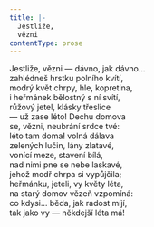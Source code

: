 ```yaml
---
title: |-
  Jestliže,
  vězni
contentType: prose
---
```


Jestliže, vězni — dávno, jak dávno…  
zahlédneš hrstku polního kvítí,  
modrý květ chrpy, hle, kopretina,  
i heřmánek bělostný s ní svítí,  
růžový jetel, klásky třeslice  
— už zase léto! Dechu domova  
se, vězni, neubrání srdce tvé:  
léto tam doma! volná dálava  
zelených lučin, lány zlatavé,  
vonící meze, stavení bílá,  
nad nimi pne se nebe laskavé,  
jehož modř chrpa si vypůjčila;  
heřmánku, jeteli, vy květy léta,  
na starý domov vězeň vzpomíná:  
co kdysi… běda, jak radost míjí,  
tak jako vy — někdejší léta má!
